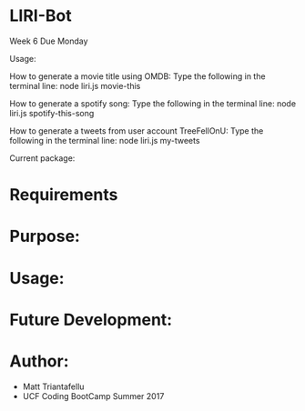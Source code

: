 # LIRI-Bot
Week 6 Due Monday

Usage:

How to generate a movie title using OMDB:
Type the following in the terminal line:  node liri.js movie-this <movie title>

How to generate a spotify song:
Type the following in the terminal line:  node liri.js spotify-this-song <song title>

How to generate a tweets from user account TreeFellOnU:
Type the following in the terminal line:  node liri.js my-tweets

Current package:

# Requirements

# Purpose:

# Usage:
            
# Future Development:

# Author:
- Matt Triantafellu
- UCF Coding BootCamp Summer 2017
